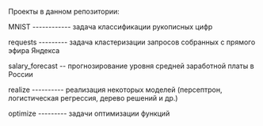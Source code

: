Проекты в данном репозитории:

MNIST ------------ задача классификации рукописных цифр

requests --------- задача кластеризации запросов собранных с прямого эфира Яндекса

salary_forecast -- прогнозирование уровня средней заработной платы в России

realize ---------- реализация некоторых моделей (персептрон, логистическая регрессия, дерево решений и др.)

optimize --------- задачи оптимизации функций

